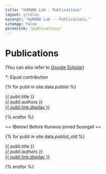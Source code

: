 ```yaml
---
title: "HUMANE Lab - Publications"
layout: gridlay
excerpt: "HUMANE Lab -- Publications."
sitemap: false
permalink: /publications/
---
```



# Publications

(You can also refer to [Google Scholar](https://scholar.google.com/citations?user=xiZ1ImoAAAAJ&hl=en))

*\*: Equal contribution*

{% for publi in site.data.publist %}

  {{ publi.title }} <br />
  <em>{{ publi.authors }} </em><br /><a href="{{ publi.link.url }}">{{ publi.link.display }}</a>

{% endfor %}

== (Below) Before Kunwoo joined Soongsil ==

{% for publi in site.data.publist_old %}

  {{ publi.title }} <br />
  <em>{{ publi.authors }} </em><br /><a href="{{ publi.link.url }}">{{ publi.link.display }}</a>

{% endfor %}
